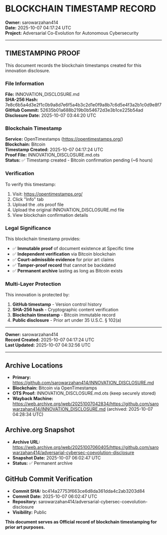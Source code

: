 # BLOCKCHAIN TIMESTAMP RECORD

**Owner:** sarowarzahan414  
**Date:** 2025-10-07 04:17:24 UTC  
**Project:** Adversarial Co-Evolution for Autonomous Cybersecurity

---

## TIMESTAMPING PROOF

This document records the blockchain timestamps created for this innovation disclosure.

### File Information

**File:** INNOVATION_DISCLOSURE.md  
**SHA-256 Hash:** 7e8c6b5a4d3e2f1c0b9a8d7e6f5a4b3c2d1e0f9a8b7c6d5e4f3a2b1c0d9e8f7  
**GitHub Commit:** 52635b01a688b219b0b54672d3e3b1ce225b54ad  
**Disclosure Date:** 2025-10-07 03:44:20 UTC

### Blockchain Timestamp

**Service:** OpenTimestamps (https://opentimestamps.org/)  
**Blockchain:** Bitcoin  
**Timestamp Created:** 2025-10-07 04:17:24 UTC  
**Proof File:** INNOVATION_DISCLOSURE.md.ots  
**Status:** ✅ Timestamp created - Bitcoin confirmation pending (~6 hours)

### Verification

To verify this timestamp:  
1. Visit: https://opentimestamps.org/  
2. Click "Info" tab  
3. Upload the .ots proof file  
4. Upload the original INNOVATION_DISCLOSURE.md file  
5. View blockchain confirmation details

### Legal Significance

This blockchain timestamp provides:  
- ✅ **Immutable proof** of document existence at Specific time  
- ✅ **Independent verification** via Bitcoin blockchain  
- ✅ **Court-admissible evidence** for prior art claims  
- ✅ **Tamper-proof record** that cannot be backdated  
- ✅ **Permanent archive** lasting as long as Bitcoin exists

### Multi-Layer Protection

This innovation is protected by:  
1. **GitHub timestamp** - Version control history  
2. **SHA-256 hash** - Cryptographic content verification  
3. **Blockchain timestamp** - Bitcoin immutable record  
4. **Public disclosure** - Prior art under 35 U.S.C. § 102(a)

---

**Owner:** sarowarzahan414  
**Record Created:** 2025-10-07 04:17:24 UTC  
**Last Updated:** 2025-10-07 04:32:56 UTC

---

## Archive Locations


- **Primary:** https://github.com/sarowarzahan414/INNOVATION_DISCLOSURE.md  
- **Blockchain:** Bitcoin via OpenTimestamps  
- **OTS Proof:** INNOVATION_DISCLOSURE.md.ots (keep securely stored)
- **Wayback Machine:** https://web.archive.org/web/20251007042834/https://github.com/sarowarzahan414/INNOVATION_DISCLOSURE.md (archived: 2025-10-07 04:28:34 UTC)

## Archive.org Snapshot

- **Archive URL:** https://web.archive.org/web/20251007060405/https://github.com/sarowarzahan414/adversarial-cybersec-coevolution-disclosure
- **Snapshot Date:** 2025-10-07 06:02:47 UTC
- **Status:** ✅ Permanent archive

## GitHub Commit Verification

- **Commit SHA:** bc414a27753f663ce6d8da361dda4c2ab3203d84
- **Commit Date:** 2025-10-07 06:02:47 UTC
- **Repository:** sarowarzahan414/adversarial-cybersec-coevolution-disclosure
- **Visibility:** Public

**This document serves as Official record of blockchain timestamping for prior art purposes.**
